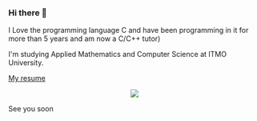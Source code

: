 ### Hi there 👋

I Love the programming language C and have been programming in it for more than 5 years and am now a C/C++ tutor)

I'm studying Applied Mathematics and Computer Science at ITMO University.

[My resume](shorturl.at/ovAR1)

<div align="center">
  <img src="https://drive.google.com/uc?export=download&confirm=no_antivirus&id=1jgFWAJgMpylUT6gz27HZ3cwtBUFNX1_e"></img>
</div> 

See you soon
